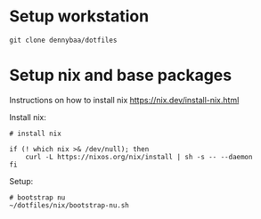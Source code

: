 # Setup workstation

```shell
git clone dennybaa/dotfiles
```

# Setup nix and base packages

Instructions on how to install nix https://nix.dev/install-nix.html

Install nix:

```shell
# install nix

if (! which nix >& /dev/null); then
    curl -L https://nixos.org/nix/install | sh -s -- --daemon
fi
```

Setup:


```shell
# bootstrap nu
~/dotfiles/nix/bootstrap-nu.sh
```
